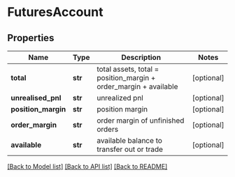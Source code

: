 # FuturesAccount

## Properties
Name | Type | Description | Notes
------------ | ------------- | ------------- | -------------
**total** | **str** | total assets, total &#x3D; position_margin + order_margin + available | [optional] 
**unrealised_pnl** | **str** | unrealized pnl | [optional] 
**position_margin** | **str** | position margin | [optional] 
**order_margin** | **str** | order margin of unfinished orders | [optional] 
**available** | **str** | available balance to transfer out or trade | [optional] 

[[Back to Model list]](../README.md#documentation-for-models) [[Back to API list]](../README.md#documentation-for-api-endpoints) [[Back to README]](../README.md)



